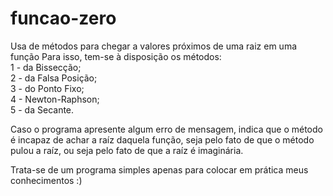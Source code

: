 # funcao-zero
Usa de métodos para chegar a valores próximos de uma raiz em uma função
Para isso, tem-se à disposição os métodos:  
1 - da Bissecção;  
2 - da Falsa Posição;  
3 - do Ponto Fixo;  
4 - Newton-Raphson;  
5 - da Secante.  

Caso o programa apresente algum erro de mensagem, indica que o método é incapaz de achar a raíz daquela função, seja pelo fato de que o método pulou a raíz, ou seja pelo fato de que a raíz é imaginária.  
  
Trata-se de um programa simples apenas para colocar em prática meus conhecimentos :)
